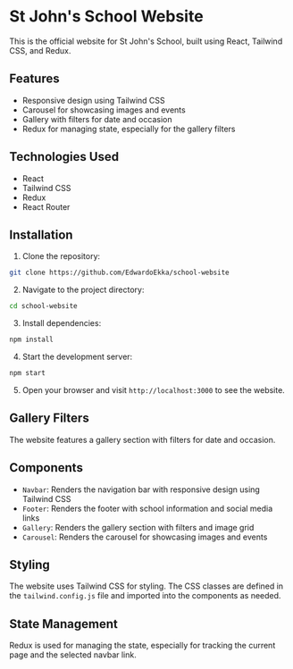 # St John's School Website

This is the official website for St John's School, built using React, Tailwind CSS, and Redux.

## Features

- Responsive design using Tailwind CSS
- Carousel for showcasing images and events
- Gallery with filters for date and occasion
- Redux for managing state, especially for the gallery filters

## Technologies Used

- React
- Tailwind CSS
- Redux
- React Router

## Installation

1. Clone the repository:
```bash
git clone https://github.com/EdwardoEkka/school-website
```

2. Navigate to the project directory:
```bash
cd school-website
```

3. Install dependencies:
```bash
npm install
```

4. Start the development server:
```bash
npm start
```

5. Open your browser and visit `http://localhost:3000` to see the website.

## Gallery Filters

The website features a gallery section with filters for date and occasion.


## Components

- `Navbar`: Renders the navigation bar with responsive design using Tailwind CSS
- `Footer`: Renders the footer with school information and social media links
- `Gallery`: Renders the gallery section with filters and image grid
- `Carousel`: Renders the carousel for showcasing images and events

## Styling

The website uses Tailwind CSS for styling. The CSS classes are defined in the `tailwind.config.js` file and imported into the components as needed.

## State Management

Redux is used for managing the state, especially for tracking the current page and the selected navbar link.

